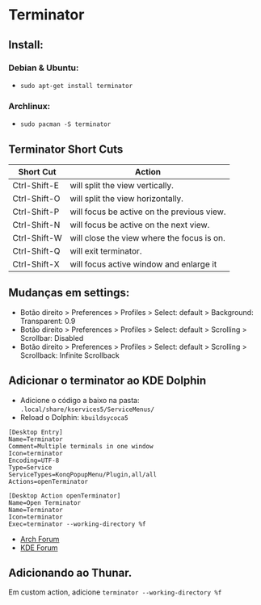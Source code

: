 # Terminator
## Install:
### Debian & Ubuntu:
- `sudo apt-get install terminator`

### Archlinux:
- `sudo pacman -S terminator`

## Terminator Short Cuts

Short Cut    | Action
------------ | ------------------------------------------
Ctrl-Shift-E | will split the view vertically.
Ctrl-Shift-O | will split the view horizontally.
Ctrl-Shift-P | will focus be active on the previous view.
Ctrl-Shift-N | will focus be active on the next view.
Ctrl-Shift-W | will close the view where the focus is on.
Ctrl-Shift-Q | will exit terminator.
Ctrl-Shift-X | will focus active window and  enlarge it

## Mudanças em settings:
- Botão direito > Preferences > Profiles > Select: default > Background: Transparent: 0.9
- Botão direito > Preferences > Profiles > Select: default > Scrolling > Scrollbar: Disabled
- Botão direito > Preferences > Profiles > Select: default > Scrolling > Scrollback: Infinite Scrollback


## Adicionar o terminator ao KDE Dolphin

- Adicione o código a baixo na pasta: `.local/share/kservices5/ServiceMenus/`
- Reload o Dolphin: `kbuildsycoca5`

```
[Desktop Entry]
Name=Terminator
Comment=Multiple terminals in one window
Icon=terminator
Encoding=UTF-8
Type=Service
ServiceTypes=KonqPopupMenu/Plugin,all/all
Actions=openTerminator

[Desktop Action openTerminator]
Name=Open Terminator
Name=Terminator
Icon=terminator
Exec=terminator --working-directory %f

```

- [Arch Forum](https://bbs.archlinux.org/viewtopic.php?id=201441)
- [KDE Forum](https://forum.kde.org/viewtopic.php?f=223&t=128621)

## Adicionando ao Thunar.

Em custom action, adicione `terminator --working-directory %f`
